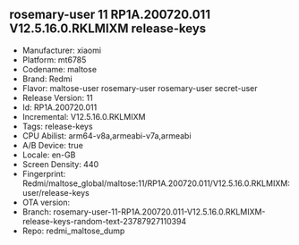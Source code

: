 ## rosemary-user 11 RP1A.200720.011 V12.5.16.0.RKLMIXM release-keys
- Manufacturer: xiaomi
- Platform: mt6785
- Codename: maltose
- Brand: Redmi
- Flavor: maltose-user
rosemary-user
rosemary-user
secret-user
- Release Version: 11
- Id: RP1A.200720.011
- Incremental: V12.5.16.0.RKLMIXM
- Tags: release-keys
- CPU Abilist: arm64-v8a,armeabi-v7a,armeabi
- A/B Device: true
- Locale: en-GB
- Screen Density: 440
- Fingerprint: Redmi/maltose_global/maltose:11/RP1A.200720.011/V12.5.16.0.RKLMIXM:user/release-keys
- OTA version: 
- Branch: rosemary-user-11-RP1A.200720.011-V12.5.16.0.RKLMIXM-release-keys-random-text-23787927110394
- Repo: redmi_maltose_dump
